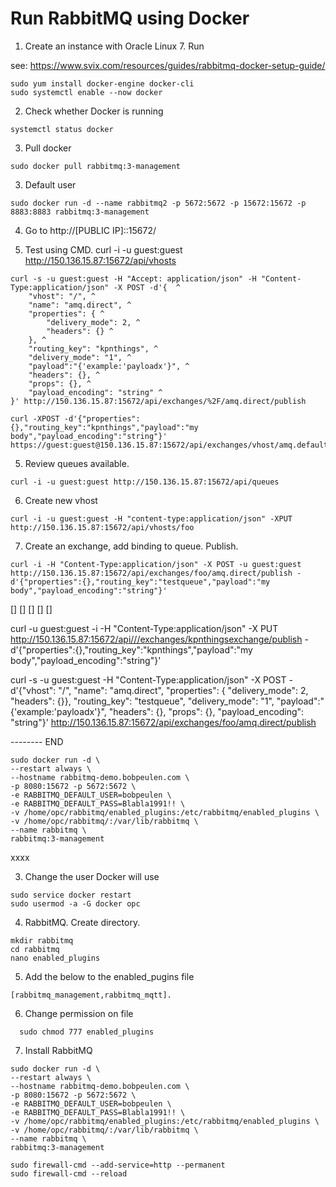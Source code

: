 # Run RabbitMQ using Docker

1. Create an instance with Oracle Linux 7. Run

see: https://www.svix.com/resources/guides/rabbitmq-docker-setup-guide/

  ```
  sudo yum install docker-engine docker-cli
  sudo systemctl enable --now docker
  ```

2. Check whether Docker is running
  
  ```
  systemctl status docker
  ````

3. Pull docker
```
sudo docker pull rabbitmq:3-management
```

3. Default user
```
sudo docker run -d --name rabbitmq2 -p 5672:5672 -p 15672:15672 -p 8883:8883 rabbitmq:3-management
```

4. Go to http://[PUBLIC IP]::15672/


5. Test using CMD.
curl -i -u guest:guest http://150.136.15.87:15672/api/vhosts

```
curl -s -u guest:guest -H "Accept: application/json" -H "Content-Type:application/json" -X POST -d'{  ^
    "vhost": "/", ^
    "name": "amq.direct", ^
    "properties": { ^
        "delivery_mode": 2, ^
        "headers": {} ^
    }, ^
    "routing_key": "kpnthings", ^
    "delivery_mode": "1", ^
    "payload":"{'example:'payloadx'}", ^
    "headers": {}, ^
    "props": {}, ^
    "payload_encoding": "string" ^
}' http://150.136.15.87:15672/api/exchanges/%2F/amq.direct/publish

```


```
curl -XPOST -d'{"properties":{},"routing_key":"kpnthings","payload":"my body","payload_encoding":"string"}' https://guest:guest@150.136.15.87:15672/api/exchanges/vhost/amq.default/publish
```
5. Review queues available.
```
curl -i -u guest:guest http://150.136.15.87:15672/api/queues
```
6. Create new vhost
```
curl -i -u guest:guest -H "content-type:application/json" -XPUT http://150.136.15.87:15672/api/vhosts/foo
```

7. Create an exchange, add binding to queue. Publish.
```
curl -i -H "Content-Type:application/json" -X POST -u guest:guest http://150.136.15.87:15672/api/exchanges/foo/amq.direct/publish -d'{"properties":{},"routing_key":"testqueue","payload":"my body","payload_encoding":"string"}'
```	
[]
[]
[]
[]
[]

curl -u guest:guest -i -H "Content-Type:application/json" -X PUT http://150.136.15.87:15672/api///exchanges/kpnthingsexchange/publish -d'{"properties":{},"routing_key":"kpnthings","payload":"my body","payload_encoding":"string"}'


curl -s -u guest:guest -H "Content-Type:application/json" -X POST -d'{"vhost": "/",  "name": "amq.direct",   "properties": { "delivery_mode": 2, "headers": {}}, "routing_key": "testqueue", "delivery_mode": "1", "payload":"{'example:'payloadx'}", "headers": {}, "props": {}, "payload_encoding": "string"}' http://150.136.15.87:15672/api/exchanges/foo/amq.direct/publish







-------- END


```
sudo docker run -d \
--restart always \
--hostname rabbitmq-demo.bobpeulen.com \
-p 8080:15672 -p 5672:5672 \
-e RABBITMQ_DEFAULT_USER=bobpeulen \
-e RABBITMQ_DEFAULT_PASS=Blabla1991!! \
-v /home/opc/rabbitmq/enabled_plugins:/etc/rabbitmq/enabled_plugins \
-v /home/opc/rabbitmq/:/var/lib/rabbitmq \
--name rabbitmq \
rabbitmq:3-management
```






xxxx








3. Change the user Docker will use
  ```
  sudo service docker restart
  sudo usermod -a -G docker opc
  ```




4. RabbitMQ. Create directory. 
 ```
 mkdir rabbitmq
 cd rabbitmq
 nano enabled_plugins
 ```
5. Add the below to the enabled_pugins file

 ```
 [rabbitmq_management,rabbitmq_mqtt].
 ```

6. Change permission on file
```
  sudo chmod 777 enabled_plugins
   ```

7. Install RabbitMQ

```
sudo docker run -d \
--restart always \
--hostname rabbitmq-demo.bobpeulen.com \
-p 8080:15672 -p 5672:5672 \
-e RABBITMQ_DEFAULT_USER=bobpeulen \
-e RABBITMQ_DEFAULT_PASS=Blabla1991!! \
-v /home/opc/rabbitmq/enabled_plugins:/etc/rabbitmq/enabled_plugins \
-v /home/opc/rabbitmq/:/var/lib/rabbitmq \
--name rabbitmq \
rabbitmq:3-management
```


```
sudo firewall-cmd --add-service=http --permanent
sudo firewall-cmd --reload
```

   
